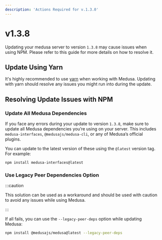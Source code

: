 ```yaml
---
description: 'Actions Required for v.1.3.0'
---
```


# v1.3.8

Updating your medusa server to version `1.3.8` may cause issues when using NPM. Please refer to this guide for more details on how to resolve it.

## Update Using Yarn

It's highly recommended to use [yarn](https://yarnpkg.com/) when working with Medusa. Updating with yarn should resolve any issues you might run into during the update.

## Resolving Update Issues with NPM

### Update All Medusa Dependencies

If you face any errors during your update to version `1.3.8`, make sure to update all Medusa dependencies you’re using on your server. This includes `medusa-interfaces`, `@medusajs/medusa-cli`, or any of Medusa’s official plugins.

You can update to the latest version of these using the `@latest` version tag. For example:

```bash
npm install medusa-interfaces@latest
```

### Use Legacy Peer Dependencies Option

:::caution

This solution can be used as a workaround and should be used with caution to avoid any issues while using Medusa.

:::

If all fails, you can use the `--legacy-peer-deps` option while updating Medusa:

```bash
npm install @medusajs/medusa@latest --legacy-peer-deps
```
